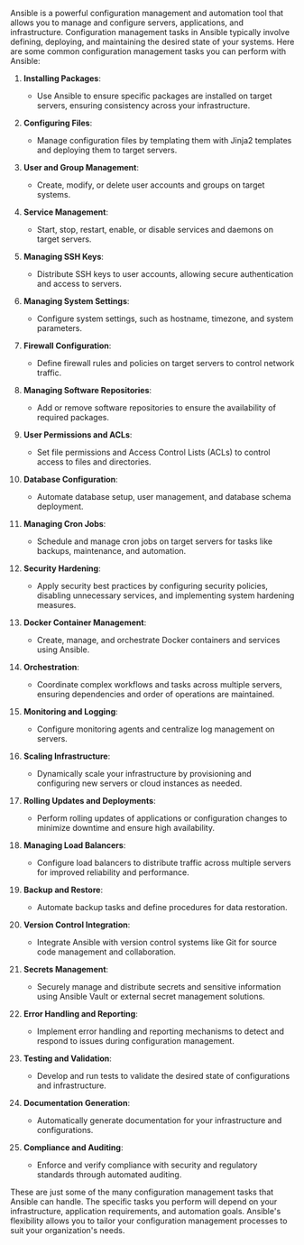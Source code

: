 Ansible is a powerful configuration management and automation tool that allows you to manage and configure servers, applications, and infrastructure. Configuration management tasks in Ansible typically involve defining, deploying, and maintaining the desired state of your systems. Here are some common configuration management tasks you can perform with Ansible:

1. **Installing Packages**:
   - Use Ansible to ensure specific packages are installed on target servers, ensuring consistency across your infrastructure.

2. **Configuring Files**:
   - Manage configuration files by templating them with Jinja2 templates and deploying them to target servers.

3. **User and Group Management**:
   - Create, modify, or delete user accounts and groups on target systems.

4. **Service Management**:
   - Start, stop, restart, enable, or disable services and daemons on target servers.

5. **Managing SSH Keys**:
   - Distribute SSH keys to user accounts, allowing secure authentication and access to servers.

6. **Managing System Settings**:
   - Configure system settings, such as hostname, timezone, and system parameters.

7. **Firewall Configuration**:
   - Define firewall rules and policies on target servers to control network traffic.

8. **Managing Software Repositories**:
   - Add or remove software repositories to ensure the availability of required packages.

9. **User Permissions and ACLs**:
   - Set file permissions and Access Control Lists (ACLs) to control access to files and directories.

10. **Database Configuration**:
    - Automate database setup, user management, and database schema deployment.

11. **Managing Cron Jobs**:
    - Schedule and manage cron jobs on target servers for tasks like backups, maintenance, and automation.

12. **Security Hardening**:
    - Apply security best practices by configuring security policies, disabling unnecessary services, and implementing system hardening measures.

13. **Docker Container Management**:
    - Create, manage, and orchestrate Docker containers and services using Ansible.

14. **Orchestration**:
    - Coordinate complex workflows and tasks across multiple servers, ensuring dependencies and order of operations are maintained.

15. **Monitoring and Logging**:
    - Configure monitoring agents and centralize log management on servers.

16. **Scaling Infrastructure**:
    - Dynamically scale your infrastructure by provisioning and configuring new servers or cloud instances as needed.

17. **Rolling Updates and Deployments**:
    - Perform rolling updates of applications or configuration changes to minimize downtime and ensure high availability.

18. **Managing Load Balancers**:
    - Configure load balancers to distribute traffic across multiple servers for improved reliability and performance.

19. **Backup and Restore**:
    - Automate backup tasks and define procedures for data restoration.

20. **Version Control Integration**:
    - Integrate Ansible with version control systems like Git for source code management and collaboration.

21. **Secrets Management**:
    - Securely manage and distribute secrets and sensitive information using Ansible Vault or external secret management solutions.

22. **Error Handling and Reporting**:
    - Implement error handling and reporting mechanisms to detect and respond to issues during configuration management.

23. **Testing and Validation**:
    - Develop and run tests to validate the desired state of configurations and infrastructure.

24. **Documentation Generation**:
    - Automatically generate documentation for your infrastructure and configurations.

25. **Compliance and Auditing**:
    - Enforce and verify compliance with security and regulatory standards through automated auditing.

These are just some of the many configuration management tasks that Ansible can handle. The specific tasks you perform will depend on your infrastructure, application requirements, and automation goals. Ansible's flexibility allows you to tailor your configuration management processes to suit your organization's needs.
